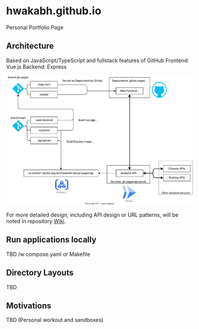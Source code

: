 # hwakabh.github.io
Personal Portfolio Page

## Architecture
Based on JavaScript/TypeScript and fullstack features of GitHub
Frontend: Vue.js
Backend: Express

![Arch](./app-diagram.drawio.svg)

For more detailed design, including API design or URL patterns, will be noted in repository [Wiki](https://github.com/hwakabh/hwakabh.github.io/wiki).

## Run applications locally
TBD /w compose.yaml or Makefile

## Directory Layouts
TBD

## Motivations
TBD (Personal workout and sandboxes)
